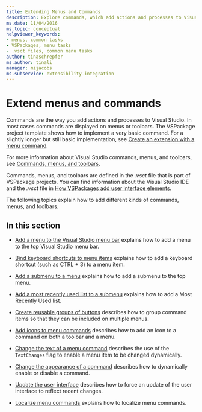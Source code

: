 ```yaml
---
title: Extending Menus and Commands
description: Explore commands, which add actions and processes to Visual Studio, and use the VSPackage project template to implement a basic command.
ms.date: 11/04/2016
ms.topic: conceptual
helpviewer_keywords:
- menus, common tasks
- VSPackages, menu tasks
- .vsct files, common menu tasks
author: tinaschrepfer
ms.author: tinali
manager: mijacobs
ms.subservice: extensibility-integration
---
```

# Extend menus and commands

Commands are the way you add actions and processes to Visual Studio. In most cases commands are displayed on menus or toolbars. The VSPackage project template shows how to implement a very basic command. For a slightly longer but still basic implementation, see [Create an extension with a menu command](../extensibility/creating-an-extension-with-a-menu-command.md).

 For more information about Visual Studio commands, menus, and toolbars, see [Commands, menus, and toolbars](../extensibility/internals/commands-menus-and-toolbars.md).

 Commands, menus, and toolbars are defined in the *.vsct* file that is part of VSPackage projects. You can find information about the Visual Studio IDE and the *.vsct* file in [How VSPackages add user interface elements](../extensibility/internals/how-vspackages-add-user-interface-elements.md).

 The following topics explain how to add different kinds of commands, menus, and toolbars.

## In this section

- [Add a menu to the Visual Studio menu bar](../extensibility/adding-a-menu-to-the-visual-studio-menu-bar.md) explains how to add a menu to the top Visual Studio menu bar.

- [Bind keyboard shortcuts to menu items](../extensibility/binding-keyboard-shortcuts-to-menu-items.md) explains how to add a keyboard shortcut (such as CTRL + 3) to a menu item.

- [Add a submenu to a menu](../extensibility/adding-a-submenu-to-a-menu.md) explains how to add a submenu to the top menu.

- [Add a most recently used list to a submenu](../extensibility/adding-a-most-recently-used-list-to-a-submenu.md) explains how to add a Most Recently Used list.

- [Create reusable groups of buttons](../extensibility/creating-reusable-groups-of-buttons.md) describes how to group command items so that they can be included on multiple menus.

- [Add icons to menu commands](../extensibility/adding-icons-to-menu-commands.md) describes how to add an icon to a command on both a toolbar and a menu.

- [Change the text of a menu command](../extensibility/changing-the-text-of-a-menu-command.md) describes the use of the `TextChanges` flag to enable a menu item to be changed dynamically.

- [Change the appearance of a command](../extensibility/changing-the-appearance-of-a-command.md) describes how to dynamically enable or disable a command.

- [Update the user interface](../extensibility/updating-the-user-interface.md) describes how to force an update of the user interface to reflect recent changes.

- [Localize menu commands](../extensibility/localizing-menu-commands.md) explains how to localize menu commands.
